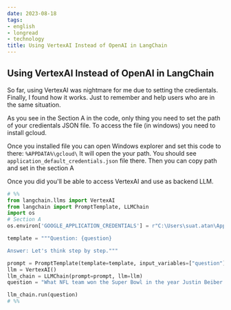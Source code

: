 ```yaml
---
date: 2023-08-18
tags:
- english
- longread
- technology
title: Using VertexAI Instead of OpenAI in LangChain
---
```


## Using VertexAI Instead of OpenAI in LangChain

So far, using VertexAI was nightmare for me due to setting the credientals. Finally, I found how it works. Just to remember and help users who are in the same situation.

As you see in the Section A in the code, only thing you need to set the path of your credientals JSON file. To access the file (in windows) you need to install gcloud. 

Once you installed file you can open Windows explorer and set this code to there: `%APPDATA%\gcloud\` It will open the your path. You should see `application_default_credentials.json` file there. Then you can copy path and set in the section A

Once you did you'll be able to access VertexAI and use as backend LLM.

```python
# %%
from langchain.llms import VertexAI
from langchain import PromptTemplate, LLMChain
import os
# Section A
os.environ['GOOGLE_APPLICATION_CREDENTIALS'] = r"C:\Users\suat.atan\AppData\Roaming\gcloud\application_default_credentials.json"

template = """Question: {question}

Answer: Let's think step by step."""

prompt = PromptTemplate(template=template, input_variables=["question"])
llm = VertexAI()
llm_chain = LLMChain(prompt=prompt, llm=llm)
question = "What NFL team won the Super Bowl in the year Justin Beiber was born?"

llm_chain.run(question)
# %%

```